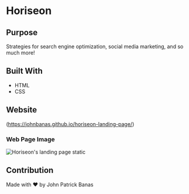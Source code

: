 # Horiseon

## Purpose
Strategies for search engine optimization, social media marketing, and so much more! 

## Built With
* HTML
* CSS

## Website

(https://johnbanas.github.io/horiseon-landing-page/)

### Web Page Image
![Horiseon's landing page static](https://github.com/JohnBanas/horiseon-landing-page/blob/master/assets/images/Horiseon%20Marketi.png)

## Contribution
Made with :heart: by John Patrick Banas



